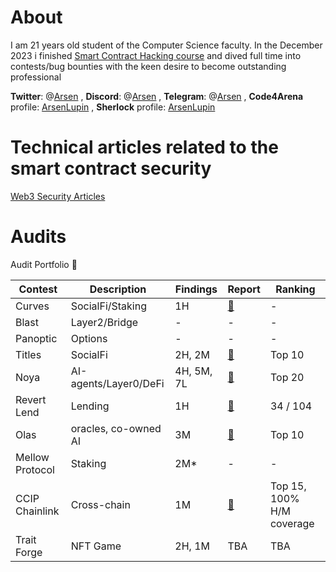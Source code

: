 

# About
I am 21 years old student of the Computer Science faculty. In the December 2023 i finished [Smart Contract Hacking course](https://smartcontractshacking.com/) and dived full time into contests/bug bounties with the keen desire to become outstanding professional

**Twitter**: @[Arsen](https://twitter.com/cambrioleurSB) , 
**Discord**: @[Arsen](https://discord.com/channels/@me) ,
**Telegram**: @[Arsen](https://t.me/ars_bt) , 
**Code4Arena** profile: [ArsenLupin](https://code4rena.com/@ArsenLupin) ,
**Sherlock** profile: [ArsenLupin](https://audits.sherlock.xyz/watson/ArsenLupin)

# Technical articles related to the smart contract security
[Web3 Security Articles](https://mirror.xyz/0x3Cc99bfc69575CFA83658CAb5256D98143a2aAaa)


# Audits
Audit Portfolio 💼 

|Contest|Description|Findings|Report|Ranking|
|-------|-----------|--------|------|------|
|Curves|SocialFi/Staking|1H|[📄](https://github.com/Senya123/Contests/blob/main/Curves.md)|-|
|Blast|Layer2/Bridge|-|-|-|
|Panoptic|Options| - | - |-|
|Titles|SocialFi|2H, 2M|[📄](https://github.com/Senya123/Contests/blob/main/Titles.md)|Top 10|
|Noya| AI-agents/Layer0/DeFi| 4H, 5M, 7L |[📄](https://code4rena.com/audits/2024-04-noya#top)|Top 20|
|Revert Lend|Lending|1H|[📄](https://code4rena.com/findings/past-finding/342?repo_name=2024-03-revert-lend-findings&issue_number=299)|34 / 104|
|Olas| oracles, co-owned AI| 3M |[📄](https://code4rena.com/audits/2024-05-olas#top)|Top 10|
|Mellow Protocol| Staking | 2M* | - |- |
|CCIP Chainlink| Cross-chain | 1M | [📄](https://codehawks.cyfrin.io/c/2024-07-CL-CCIP/results?lt=contest&page=1&sc=reward&sj=reward&t=leaderboard) |Top 15, 100% H/M coverage|
|Trait Forge| NFT Game | 2H, 1M | TBA | TBA |

